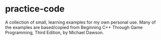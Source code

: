 # practice-code
A collection of small, learning examples for my own personal use. Many of the examples are based/copied from Beginning C++ Through Game Programming, Third Edition, by Michael Dawson.
